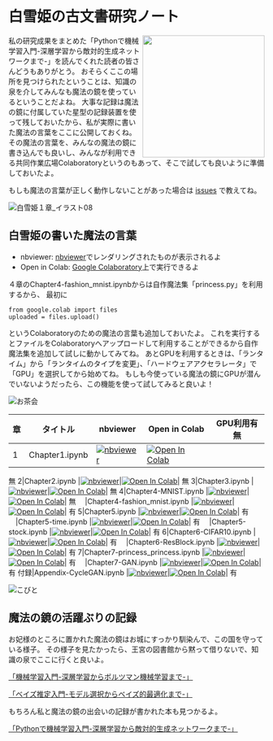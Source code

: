 # 白雪姫の古文書研究ノート

<img src="https://user-images.githubusercontent.com/7970619/57186632-cae12c00-6f1d-11e9-9ccd-1a136344ce8a.jpg" align="right" width="240px">私の研究成果をまとめた「Pythonで機械学習入門-深層学習から敵対的生成ネットワークまで-」を読んでくれた読者の皆さんどうもありがとう。
おそらくここの場所を見つけられたということは、知識の泉を介してみんなも魔法の鏡を使っているということだよね。
大事な記録は魔法の鏡に付属していた星型の記録装置を使って残しておいたから、私が実際に書いた魔法の言葉をここに公開しておくね。
その魔法の言葉を、みんなの魔法の鏡に書き込んでも良いし、みんなが利用できる共同作業広場Colaboratoryというのもあって、そこで試しても良いように準備しておいたよ。

もしも魔法の言葉が正しく動作しないことがあった場合は [issues](https://github.com/mohzeki222/ohm_princess/issues) で教えてね。

![白雪姫１章_イラスト08](https://user-images.githubusercontent.com/7970619/57186627-c157c400-6f1d-11e9-8a43-debcab494b56.jpg)

## 白雪姫の書いた魔法の言葉

* nbviewer: [nbviewer](https://nbviewer.jupyter.org)でレンダリングされたものが表示されるよ
* Open in Colab: [Google Colaboratory](https://colab.research.google.com/)上で実行できるよ

４章のChapter4-fashion_mnist.ipynbからは自作魔法集「princess.py」を利用するから、
最初に
```
from google.colab import files
uploaded = files.upload()
```
というColaboratoryのための魔法の言葉も追加しておいたよ。
これを実行するとファイルをColaboratoryへアップロードして利用することができるから自作魔法集を追加して試しに動かしてみてね。
あとGPUを利用するときは、「ランタイム」から「ランタイムのタイプを変更」、「ハードウェアアクセラレータ」で「GPU」を選択してから始めてね。
もしも今使っている魔法の鏡にGPUが潜んでいないようだったら、この機能を使って試してみると良いよ！

![お茶会](https://user-images.githubusercontent.com/7970619/57186613-6b831c00-6f1d-11e9-9cf7-5ad10a6552de.jpg)

章|タイトル|nbviewer|Open in Colab|GPU利用有無|
-----|--------|--------|-------------|-------
1|Chapter1.ipynb |[![nbviewer](https://camo.githubusercontent.com/bfeb5472ee3df9b7c63ea3b260dc0c679be90b97/68747470733a2f2f696d672e736869656c64732e696f2f62616467652f72656e6465722d6e627669657765722d6f72616e67652e7376673f636f6c6f72423d66333736323626636f6c6f72413d346434643464)](https://nbviewer.jupyter.org/github/mohzeki222/ohm_princess/blob/master/notes/Chapter1.ipynb)|[![Open In Colab](https://colab.research.google.com/assets/colab-badge.svg)](https://colab.research.google.com/github/mohzeki222/ohm_princess/blob/master/notes/Chapter1.ipynb)|
無
2|Chapter2.ipynb |[![nbviewer](https://camo.githubusercontent.com/bfeb5472ee3df9b7c63ea3b260dc0c679be90b97/68747470733a2f2f696d672e736869656c64732e696f2f62616467652f72656e6465722d6e627669657765722d6f72616e67652e7376673f636f6c6f72423d66333736323626636f6c6f72413d346434643464)](https://nbviewer.jupyter.org/github/mohzeki222/ohm_princess/blob/master/notes/Chapter2.ipynb)|[![Open In Colab](https://colab.research.google.com/assets/colab-badge.svg)](https://colab.research.google.com/github/mohzeki222/ohm_princess/blob/master/notes/Chapter2.ipynb)|
無
3|Chapter3.ipynb |[![nbviewer](https://camo.githubusercontent.com/bfeb5472ee3df9b7c63ea3b260dc0c679be90b97/68747470733a2f2f696d672e736869656c64732e696f2f62616467652f72656e6465722d6e627669657765722d6f72616e67652e7376673f636f6c6f72423d66333736323626636f6c6f72413d346434643464)](https://nbviewer.jupyter.org/github/mohzeki222/ohm_princess/blob/master/notes/Chapter3.ipynb)|[![Open In Colab](https://colab.research.google.com/assets/colab-badge.svg)](https://colab.research.google.com/github/mohzeki222/ohm_princess/blob/master/notes/Chapter3.ipynb)|
無
4|Chapter4-MNIST.ipynb |[![nbviewer](https://camo.githubusercontent.com/bfeb5472ee3df9b7c63ea3b260dc0c679be90b97/68747470733a2f2f696d672e736869656c64732e696f2f62616467652f72656e6465722d6e627669657765722d6f72616e67652e7376673f636f6c6f72423d66333736323626636f6c6f72413d346434643464)](https://nbviewer.jupyter.org/github/mohzeki222/ohm_princess/blob/master/notes/Chapter4-MNIST.ipynb)|[![Open In Colab](https://colab.research.google.com/assets/colab-badge.svg)](https://colab.research.google.com/github/mohzeki222/ohm_princess/blob/master/notes/Chapter4-MNIST.ipynb)|
無
　|Chapter4-fashion_mnist.ipynb |[![nbviewer](https://camo.githubusercontent.com/bfeb5472ee3df9b7c63ea3b260dc0c679be90b97/68747470733a2f2f696d672e736869656c64732e696f2f62616467652f72656e6465722d6e627669657765722d6f72616e67652e7376673f636f6c6f72423d66333736323626636f6c6f72413d346434643464)](https://nbviewer.jupyter.org/github/mohzeki222/ohm_princess/blob/master/notes/Chapter4-fashion_mnist.ipynb)|[![Open In Colab](https://colab.research.google.com/assets/colab-badge.svg)](https://colab.research.google.com/github/mohzeki222/ohm_princess/blob/master/notes/Chapter4-fashion_mnist.ipynb)|
有
5|Chapter5.ipynb |[![nbviewer](https://camo.githubusercontent.com/bfeb5472ee3df9b7c63ea3b260dc0c679be90b97/68747470733a2f2f696d672e736869656c64732e696f2f62616467652f72656e6465722d6e627669657765722d6f72616e67652e7376673f636f6c6f72423d66333736323626636f6c6f72413d346434643464)](https://nbviewer.jupyter.org/github/mohzeki222/ohm_princess/blob/master/notes/Chapter5.ipynb)|[![Open In Colab](https://colab.research.google.com/assets/colab-badge.svg)](https://colab.research.google.com/github/mohzeki222/ohm_princess/blob/master/notes/Chapter5.ipynb)|
有
　|Chapter5-time.ipynb |[![nbviewer](https://camo.githubusercontent.com/bfeb5472ee3df9b7c63ea3b260dc0c679be90b97/68747470733a2f2f696d672e736869656c64732e696f2f62616467652f72656e6465722d6e627669657765722d6f72616e67652e7376673f636f6c6f72423d66333736323626636f6c6f72413d346434643464)](https://nbviewer.jupyter.org/github/mohzeki222/ohm_princess/blob/master/notes/Chapter5-time.ipynb)|[![Open In Colab](https://colab.research.google.com/assets/colab-badge.svg)](https://colab.research.google.com/github/mohzeki222/ohm_princess/blob/master/notes/Chapter5-time.ipynb)|
有
　|Chapter5-stock.ipynb |[![nbviewer](https://camo.githubusercontent.com/bfeb5472ee3df9b7c63ea3b260dc0c679be90b97/68747470733a2f2f696d672e736869656c64732e696f2f62616467652f72656e6465722d6e627669657765722d6f72616e67652e7376673f636f6c6f72423d66333736323626636f6c6f72413d346434643464)](https://nbviewer.jupyter.org/github/mohzeki222/ohm_princess/blob/master/notes/Chapter5-stock.ipynb)|[![Open In Colab](https://colab.research.google.com/assets/colab-badge.svg)](https://colab.research.google.com/github/mohzeki222/ohm_princess/blob/master/notes/Chapter5-stock.ipynb)|
有
6|Chapter6-CIFAR10.ipynb |[![nbviewer](https://camo.githubusercontent.com/bfeb5472ee3df9b7c63ea3b260dc0c679be90b97/68747470733a2f2f696d672e736869656c64732e696f2f62616467652f72656e6465722d6e627669657765722d6f72616e67652e7376673f636f6c6f72423d66333736323626636f6c6f72413d346434643464)](https://nbviewer.jupyter.org/github/mohzeki222/ohm_princess/blob/master/notes/Chapter6-CIFAR10.ipynb)|[![Open In Colab](https://colab.research.google.com/assets/colab-badge.svg)](https://colab.research.google.com/github/mohzeki222/ohm_princess/blob/master/notes/Chapter6-CIFAR10.ipynb)|
有
　|Chapter6-ResBlock.ipynb |[![nbviewer](https://camo.githubusercontent.com/bfeb5472ee3df9b7c63ea3b260dc0c679be90b97/68747470733a2f2f696d672e736869656c64732e696f2f62616467652f72656e6465722d6e627669657765722d6f72616e67652e7376673f636f6c6f72423d66333736323626636f6c6f72413d346434643464)](https://nbviewer.jupyter.org/github/mohzeki222/ohm_princess/blob/master/notes/Chapter6-ResBlock.ipynb)|[![Open In Colab](https://colab.research.google.com/assets/colab-badge.svg)](https://colab.research.google.com/github/mohzeki222/ohm_princess/blob/master/notes/Chapter6-ResBlock.ipynb)|
有
7|Chapter7-princess_princess.ipynb |[![nbviewer](https://camo.githubusercontent.com/bfeb5472ee3df9b7c63ea3b260dc0c679be90b97/68747470733a2f2f696d672e736869656c64732e696f2f62616467652f72656e6465722d6e627669657765722d6f72616e67652e7376673f636f6c6f72423d66333736323626636f6c6f72413d346434643464)](https://nbviewer.jupyter.org/github/mohzeki222/ohm_princess/blob/master/notes/Chapter7-princess_princess.ipynb)|[![Open In Colab](https://colab.research.google.com/assets/colab-badge.svg)](https://colab.research.google.com/github/mohzeki222/ohm_princess/blob/master/notes/Chapter7-princess_princess.ipynb)|
有
　|Chapter7-GAN.ipynb |[![nbviewer](https://camo.githubusercontent.com/bfeb5472ee3df9b7c63ea3b260dc0c679be90b97/68747470733a2f2f696d672e736869656c64732e696f2f62616467652f72656e6465722d6e627669657765722d6f72616e67652e7376673f636f6c6f72423d66333736323626636f6c6f72413d346434643464)](https://nbviewer.jupyter.org/github/mohzeki222/ohm_princess/blob/master/notes/Chapter7-GAN.ipynb)|[![Open In Colab](https://colab.research.google.com/assets/colab-badge.svg)](https://colab.research.google.com/github/mohzeki222/ohm_princess/blob/master/notes/Chapter7-GAN.ipynb)|
有
付録|Appendix-CycleGAN.ipynb |[![nbviewer](https://camo.githubusercontent.com/bfeb5472ee3df9b7c63ea3b260dc0c679be90b97/68747470733a2f2f696d672e736869656c64732e696f2f62616467652f72656e6465722d6e627669657765722d6f72616e67652e7376673f636f6c6f72423d66333736323626636f6c6f72413d346434643464)](https://nbviewer.jupyter.org/github/mohzeki222/ohm_princess/blob/master/notes/Appendix-CycleGAN.ipynb)|[![Open In Colab](https://colab.research.google.com/assets/colab-badge.svg)](https://colab.research.google.com/github/mohzeki222/ohm_princess/blob/master/notes/Appendix-CycleGAN.ipynb)|
有

![こびと](https://user-images.githubusercontent.com/7970619/57187330-b0ac4b80-6f27-11e9-882a-f3b014b6a16d.jpg)

## 魔法の鏡の活躍ぶりの記録

お妃様のところに置かれた魔法の鏡はお城にすっかり馴染んで、この国を守っている様子。
その様子を見たかったら、王宮の図書館から黙って借りないで、知識の泉でここに行くと良いよ。

[「機械学習入門-深層学習からボルツマン機械学習まで-」](https://www.ohmsha.co.jp/book/9784274219986/)

[「ベイズ推定入門-モデル選択からベイズ的最適化まで-」](https://www.ohmsha.co.jp/book/9784274221392/)

もちろん私と魔法の鏡の出会いの記録が書かれた本も見つかるよ。

[「Pythonで機械学習入門-深層学習から敵対的生成ネットワークまで-」](https://www.ohmsha.co.jp/book/9784274222863/)

